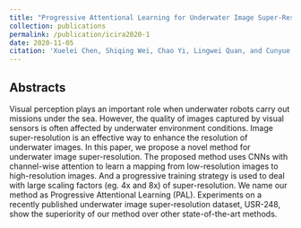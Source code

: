 ```yaml
---
title: "Progressive Attentional Learning for Underwater Image Super-Resolution"
collection: publications
permalink: /publication/icira2020-1
date: 2020-11-05
citation: 'Xuelei Chen, Shiqing Wei, Chao Yi, Lingwei Quan, and Cunyue Lu. Progressive Attentional Learning for Underwater Image Super-Resolution. The 13th International Conference on Intelligent Robotics and Applications (ICIRA 2020).'
---
```



## Abstracts
Visual perception plays an important role when underwater robots carry out missions under the sea. However, the quality of images captured by visual sensors is often affected by underwater environment conditions. Image super-resolution is an effective way to enhance the resolution of underwater images. In this paper, we propose a novel method for underwater image super-resolution. The proposed method uses CNNs with channel-wise attention to learn a mapping from low-resolution images to high-resolution images. And a progressive training strategy is used to deal with large scaling factors (eg. 4x and 8x) of super-resolution. We name our method as Progressive Attentional Learning (PAL). Experiments on a recently published underwater image super-resolution dataset, USR-248, show the superiority of our method over other state-of-the-art methods.
